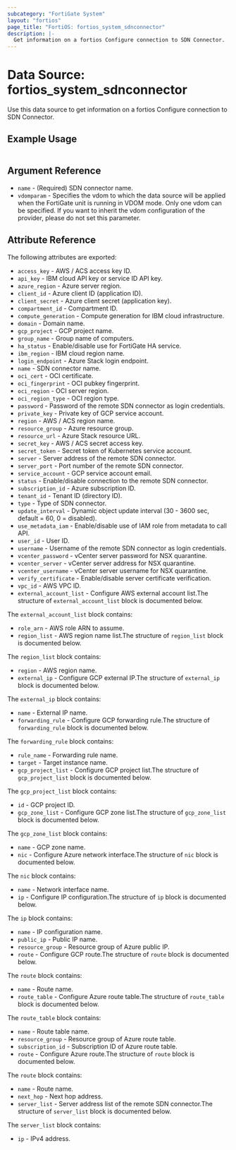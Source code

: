 ```yaml
---
subcategory: "FortiGate System"
layout: "fortios"
page_title: "FortiOS: fortios_system_sdnconnector"
description: |-
  Get information on a fortios Configure connection to SDN Connector.
---
```


# Data Source: fortios_system_sdnconnector
Use this data source to get information on a fortios Configure connection to SDN Connector.


## Example Usage

```hcl

```

## Argument Reference

* `name` - (Required) SDN connector name.
* `vdomparam` - Specifies the vdom to which the data source will be applied when the FortiGate unit is running in VDOM mode. Only one vdom can be specified. If you want to inherit the vdom configuration of the provider, please do not set this parameter.

## Attribute Reference

The following attributes are exported:

* `access_key` - AWS / ACS access key ID.
* `api_key` - IBM cloud API key or service ID API key.
* `azure_region` - Azure server region.
* `client_id` - Azure client ID (application ID).
* `client_secret` - Azure client secret (application key).
* `compartment_id` - Compartment ID.
* `compute_generation` - Compute generation for IBM cloud infrastructure.
* `domain` - Domain name.
* `gcp_project` - GCP project name.
* `group_name` - Group name of computers.
* `ha_status` - Enable/disable use for FortiGate HA service.
* `ibm_region` - IBM cloud region name.
* `login_endpoint` - Azure Stack login endpoint.
* `name` - SDN connector name.
* `oci_cert` - OCI certificate.
* `oci_fingerprint` - OCI pubkey fingerprint.
* `oci_region` - OCI server region.
* `oci_region_type` - OCI region type.
* `password` - Password of the remote SDN connector as login credentials.
* `private_key` - Private key of GCP service account.
* `region` - AWS / ACS region name.
* `resource_group` - Azure resource group.
* `resource_url` - Azure Stack resource URL.
* `secret_key` - AWS / ACS secret access key.
* `secret_token` - Secret token of Kubernetes service account.
* `server` - Server address of the remote SDN connector.
* `server_port` - Port number of the remote SDN connector.
* `service_account` - GCP service account email.
* `status` - Enable/disable connection to the remote SDN connector.
* `subscription_id` - Azure subscription ID.
* `tenant_id` - Tenant ID (directory ID).
* `type` - Type of SDN connector.
* `update_interval` - Dynamic object update interval (30 - 3600 sec, default = 60, 0 = disabled).
* `use_metadata_iam` - Enable/disable use of IAM role from metadata to call API.
* `user_id` - User ID.
* `username` - Username of the remote SDN connector as login credentials.
* `vcenter_password` - vCenter server password for NSX quarantine.
* `vcenter_server` - vCenter server address for NSX quarantine.
* `vcenter_username` - vCenter server username for NSX quarantine.
* `verify_certificate` - Enable/disable server certificate verification.
* `vpc_id` - AWS VPC ID.
* `external_account_list` - Configure AWS external account list.The structure of `external_account_list` block is documented below.

The `external_account_list` block contains:

* `role_arn` - AWS role ARN to assume.
* `region_list` - AWS region name list.The structure of `region_list` block is documented below.

The `region_list` block contains:

* `region` - AWS region name.
* `external_ip` - Configure GCP external IP.The structure of `external_ip` block is documented below.

The `external_ip` block contains:

* `name` - External IP name.
* `forwarding_rule` - Configure GCP forwarding rule.The structure of `forwarding_rule` block is documented below.

The `forwarding_rule` block contains:

* `rule_name` - Forwarding rule name.
* `target` - Target instance name.
* `gcp_project_list` - Configure GCP project list.The structure of `gcp_project_list` block is documented below.

The `gcp_project_list` block contains:

* `id` - GCP project ID.
* `gcp_zone_list` - Configure GCP zone list.The structure of `gcp_zone_list` block is documented below.

The `gcp_zone_list` block contains:

* `name` - GCP zone name.
* `nic` - Configure Azure network interface.The structure of `nic` block is documented below.

The `nic` block contains:

* `name` - Network interface name.
* `ip` - Configure IP configuration.The structure of `ip` block is documented below.

The `ip` block contains:

* `name` - IP configuration name.
* `public_ip` - Public IP name.
* `resource_group` - Resource group of Azure public IP.
* `route` - Configure GCP route.The structure of `route` block is documented below.

The `route` block contains:

* `name` - Route name.
* `route_table` - Configure Azure route table.The structure of `route_table` block is documented below.

The `route_table` block contains:

* `name` - Route table name.
* `resource_group` - Resource group of Azure route table.
* `subscription_id` - Subscription ID of Azure route table.
* `route` - Configure Azure route.The structure of `route` block is documented below.

The `route` block contains:

* `name` - Route name.
* `next_hop` - Next hop address.
* `server_list` - Server address list of the remote SDN connector.The structure of `server_list` block is documented below.

The `server_list` block contains:

* `ip` - IPv4 address.
